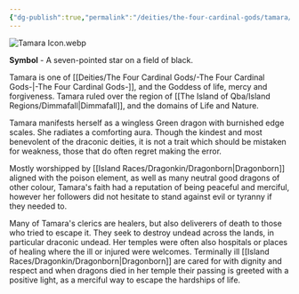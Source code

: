```yaml
---
{"dg-publish":true,"permalink":"/deities/the-four-cardinal-gods/tamara/"}
---
```


![Tamara Icon.webp](/img/user/zAttachments/Tamara%20Icon.webp)

**Symbol** - A seven-pointed star on a field of black.

Tamara is one of [[Deities/The Four Cardinal Gods/-The Four Cardinal Gods-\|-The Four Cardinal Gods-]], and the Goddess of life, mercy and forgiveness. Tamara ruled over the region of [[The Island of Qba/Island Regions/Dimmafall\|Dimmafall]], and the domains of Life and Nature.

Tamara manifests herself as a wingless Green dragon with burnished edge scales. She radiates a comforting aura. Though the kindest and most benevolent of the draconic deities, it is not a trait which should be mistaken for weakness, those that do often regret making the error. 

Mostly worshipped by [[Island Races/Dragonkin/Dragonborn\|Dragonborn]] aligned with the poison element, as well as many neutral good dragons of other colour, Tamara's faith had a reputation of being peaceful and merciful, however her followers did not hesitate to stand against evil or tyranny if they needed to.

Many of Tamara's clerics are healers, but also deliverers of death to those who tried to escape it. They seek to destroy undead across the lands, in particular draconic undead. Her temples were often also hospitals or places of healing where the ill or injured were welcomes. Terminally ill [[Island Races/Dragonkin/Dragonborn\|Dragonborn]] are cared for with dignity and respect and when dragons died in her temple their passing is greeted with a positive light, as a merciful way to escape the hardships of life.
